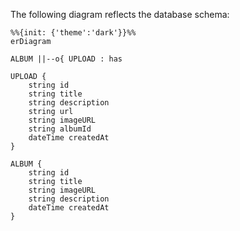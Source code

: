 The following diagram reflects the database schema:

```mermaid
%%{init: {'theme':'dark'}}%%
erDiagram

ALBUM ||--o{ UPLOAD : has

UPLOAD {
    string id
    string title
    string description
    string url
    string imageURL
    string albumId
    dateTime createdAt
}

ALBUM {
    string id
    string title
    string imageURL
    string description
    dateTime createdAt
}
```
